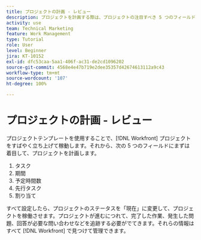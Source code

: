 ```yaml
---
title: プロジェクトの計画 - レビュー
description: プロジェクトを計画する際は、プロジェクトの注目すべき 5 つのフィールドである、タスク、期間、予定時間数、先行タスク、割り当てを確認します。
activity: use
team: Technical Marketing
feature: Work Management
type: Tutorial
role: User
level: Beginner
jira: KT-10152
exl-id: dfc53caa-5aa1-406f-ac31-de2cd1096202
source-git-commit: 4568e4e47b719e2dee35357d42674613112a9c43
workflow-type: tm+mt
source-wordcount: '107'
ht-degree: 100%

---
```


# プロジェクトの計画 - レビュー

プロジェクトテンプレートを使用することで、[!DNL  Workfront] プロジェクトをすばやく立ち上げて稼動します。それから、次の 5 つのフィールドにまずは着目して、プロジェクトを計画します。

1. タスク
1. 期間
1. 予定時間数
1. 先行タスク
1. 割り当て

すべて設定したら、プロジェクトのステータスを「現在」に変更して、プロジェクトを稼働させます。プロジェクトが進むにつれて、完了した作業、発生した問題、回答が必要な問い合わせなどを追跡する必要がでてきます。それらの情報はすべて [!DNL Workfront] で見つけて管理できます。

<!--
footer urls for the LP
Plan a project 
Edit projects
Overview of the project planned start date
Overview of the project planned completion date
Tasks overview
Task duration and duration types 
Use task predecessors 
Modify multiple user assignments in a task list
Notifications: Information about work assigned to me 
-->
